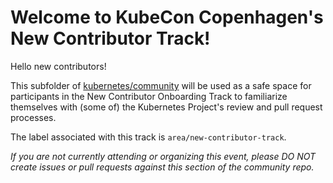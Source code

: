# Welcome to KubeCon Copenhagen's New Contributor Track!

Hello new contributors!

This subfolder of [kubernetes/community](https://github.com/kubernetes/community) will be used as a safe space for participants in the New Contributor Onboarding Track to familiarize themselves with (some of) the Kubernetes Project's review and pull request processes.

The label associated with this track is `area/new-contributor-track`.

*If you are not currently attending or organizing this event, please DO NOT create issues or pull requests against this section of the community repo.*

